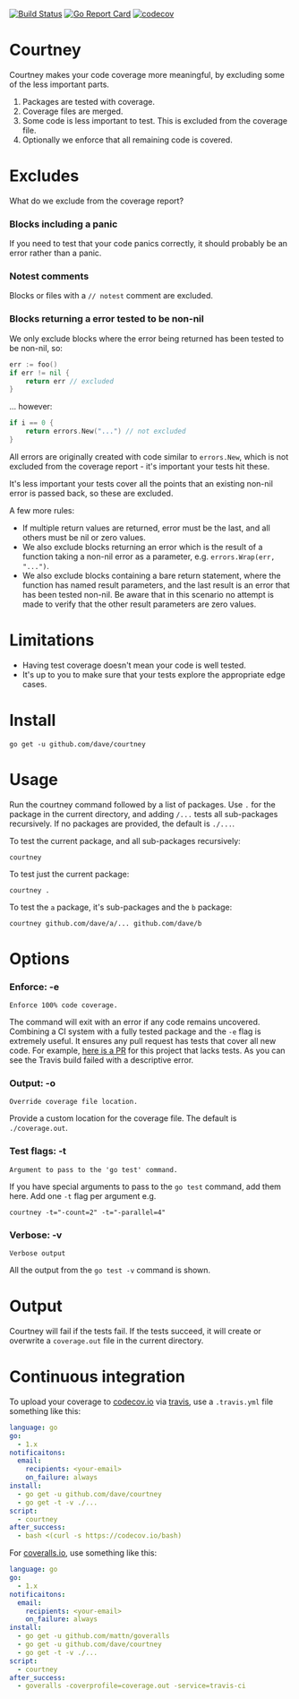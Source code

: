 [![Build Status](https://travis-ci.org/dave/courtney.svg?branch=master)](https://travis-ci.org/dave/courtney) [![Go Report Card](https://goreportcard.com/badge/github.com/dave/courtney)](https://goreportcard.com/report/github.com/dave/courtney) [![codecov](https://codecov.io/gh/dave/courtney/branch/master/graph/badge.svg)](https://codecov.io/gh/dave/courtney)

# Courtney

Courtney makes your code coverage more meaningful, by excluding some of the
less important parts.

1. Packages are tested with coverage.
2. Coverage files are merged.
3. Some code is less important to test. This is excluded from the coverage file.
4. Optionally we enforce that all remaining code is covered.

# Excludes

What do we exclude from the coverage report?

### Blocks including a panic

If you need to test that your code panics correctly, it should probably be an
error rather than a panic.

### Notest comments

Blocks or files with a `// notest` comment are excluded.

### Blocks returning a error tested to be non-nil

We only exclude blocks where the error being returned has been tested to be
non-nil, so:

```go
err := foo()
if err != nil {
    return err // excluded
}
```

... however:

```go
if i == 0 {
    return errors.New("...") // not excluded
}
```

All errors are originally created with code similar to `errors.New`, which is
not excluded from the coverage report - it's important your tests hit these.

It's less important your tests cover all the points that an existing non-nil
error is passed back, so these are excluded.

A few more rules:

- If multiple return values are returned, error must be the last, and all
  others must be nil or zero values.
- We also exclude blocks returning an error which is the result of a function
  taking a non-nil error as a parameter, e.g. `errors.Wrap(err, "...")`.
- We also exclude blocks containing a bare return statement, where the function
  has named result parameters, and the last result is an error that has been
  tested non-nil. Be aware that in this scenario no attempt is made to verify
  that the other result parameters are zero values.

# Limitations

- Having test coverage doesn't mean your code is well tested.
- It's up to you to make sure that your tests explore the appropriate edge
  cases.

# Install

```
go get -u github.com/dave/courtney
```

# Usage

Run the courtney command followed by a list of packages. Use `.` for the
package in the current directory, and adding `/...` tests all sub-packages
recursively. If no packages are provided, the default is `./...`.

To test the current package, and all sub-packages recursively:

```
courtney
```

To test just the current package:

```
courtney .
```

To test the `a` package, it's sub-packages and the `b` package:

```
courtney github.com/dave/a/... github.com/dave/b
```

# Options

### Enforce: -e

`Enforce 100% code coverage.`

The command will exit with an error if any code remains uncovered. Combining a
CI system with a fully tested package and the `-e` flag is extremely useful. It
ensures any pull request has tests that cover all new code. For example, [here
is a PR](https://github.com/dave/courtney/pull/5) for this project that lacks
tests. As you can see the Travis build failed with a descriptive error.

### Output: -o

`Override coverage file location.`

Provide a custom location for the coverage file. The default is `./coverage.out`.

### Test flags: -t

`Argument to pass to the 'go test' command.`

If you have special arguments to pass to the `go test` command, add them here.
Add one `-t` flag per argument e.g.

```
courtney -t="-count=2" -t="-parallel=4"
```

### Verbose: -v

`Verbose output`

All the output from the `go test -v` command is shown.

# Output

Courtney will fail if the tests fail. If the tests succeed, it will create or
overwrite a `coverage.out` file in the current directory.

# Continuous integration

To upload your coverage to [codecov.io](https://codecov.io/) via
[travis](https://travis-ci.org/), use a `.travis.yml` file something like this:

```yml
language: go
go:
  - 1.x
notificaitons:
  email:
    recipients: <your-email>
    on_failure: always
install:
  - go get -u github.com/dave/courtney
  - go get -t -v ./...
script:
  - courtney
after_success:
  - bash <(curl -s https://codecov.io/bash)
```

For [coveralls.io](https://coveralls.io/), use something like this:

```yml
language: go
go:
  - 1.x
notificaitons:
  email:
    recipients: <your-email>
    on_failure: always
install:
  - go get -u github.com/mattn/goveralls
  - go get -u github.com/dave/courtney
  - go get -t -v ./...
script:
  - courtney
after_success:
  - goveralls -coverprofile=coverage.out -service=travis-ci
```
